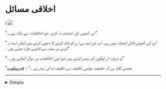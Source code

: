# اخلاقی مسائل

!
![](https://codeberg.org/crimeflare/cloudflare-tor/media/branch/master/image/telegram/c81238387627b4bfd3dcd60f56d41626.jpg)

"_اس کمپنی کی حمایت نہ کریں جو اخلاقیات سے پاک ہے۔"

"_آپ کی کمپنی قابل اعتماد نہیں ہے۔ آپ ڈی ایم سی اے کو نافذ کرنے کا دعوی کرتے ہیں لیکن ایسا نہ کرنے پر بہت سے قانونی چارہ جوئی ہیں ۔_"

"_وہ صرف ان لوگوں کو سنسر کرتے ہیں جو اپنی اخلاقیات پر سوال اٹھاتے ہیں ۔_"

"_مجھے لگتا ہے کہ حقیقت عوامی تکلیف سے تکلیف دہ اور بہتر ہے ۔_" - [فیزونلوپ](https://twitter.com/phyzonloop)


---


<details>
<سنیمری> _کلک می_

## کلاؤڈفلیئر نے لوگوں کو رسوا کیا
</summary>


کلاؤڈ فلایر غیر کلاؤڈ فلاreر صارفین کو اسپام ای میل بھیج رہا ہے۔

- صرف ان صارفین کو ای میلز بھیجیں جنہوں نے انتخاب کیا ہے
- جب صارف "اسٹاپ" کہے تو ای میل بھیجنا بند کردیں

یہ اتنا آسان ہے۔ لیکن کلاؤڈ فلائر کو پرواہ نہیں ہے۔
کلاؤڈ فلایر نے کہا کہ ان کی خدمت کا استعمال کرتے ہوئے [تمام اسپامر یا حملہ آوروں کو روک سکتا ہے](https://support.cloudflare.com/hc/en-us/articles/200170066- ول- ایکٹیٹیٹنگ- کلاؤڈ فلائر- اسٹاپ- تمام- اسپیمرز- یا- لیڈر ).
ہم کلاؤڈ فلایر کو چالو کیے بغیر _ کلاؤڈفلیئر اسپامرز_ کو کیسے روک سکتے ہیں؟


!]
![](https://codeberg.org/crimeflare/cloudflare-tor/media/branch/master/image/cfspam03.jpg)
!]
!]
![](https://codeberg.org/crimeflare/cloudflare-tor/media/branch/master/image/cfspamtwtr.jpg)

<< details>

---

<details>
<سنیمری> _کلک می_

## صارف کا جائزہ ہٹا دیں
</summary>


کلاؤڈ فلایر سنسر اگر آپ ٹویٹر پر _انٹی - کلاؤڈ فلایر_ متن شائع کرتے ہیں تو ، آپ کو [جواب](https://twitter.com/CloudflareHelp/status/1126051764917145601) [کلاؤڈ فلایر ملازم](کلاؤڈ فلائر_نک/کلاؤڈ فلور_ میمبرس ٹی ٹیکس) پر بھیجنے کا موقع ملے گا۔ [نہیں ، یہ نہیں ہے](PEOPLE.md) _ "پیغام۔ اگر آپ کسی جائزہ سائٹ پر منفی جائزہ پوسٹ کرتے ہیں تو ، وہ [سنسر](https://twitter.com/phyzonloop/status/1178836176985366529) [یہ](https://twitter.com/dxgl_org/status/1178722159432220672 کی کوشش کریں گے ).


!]
![](https://codeberg.org/crimeflare/cloudflare-tor/media/branch/master/image/cfcenrev_02.jpg)
!]

<< details>

---

<details>
<سنیمری> _کلک می_

## Doxxing صارفین
</summary>


کلاؤڈ فلایر میں [ہراساں کرنے کی ایک بڑی پریشانی] ہے (https://web.archive.org/web/20171024040313/http://www.businessinsider.com/cloudflare-ceo-suggests-people- whoo-report-online-abuse-use -جعلی نام- 2017-5)۔
کلاؤڈ فلائر [ذاتی معلومات شیئر کرتے ہیں](https://archive.ph/ePdvi) ان لوگوں میں سے [جو](https://twitter.com/ZJeptv/status/898299709634248704) [شکایت](https://twitter.com/TinyPirate/حیثیت/554718958176067584) [کے بارے میں](https://twitter.com/remembrancermx/status/1010329041235148802) [میزبان](https://twitter.com/Bridaguy/status/915003769280172037) [سائٹس](https://twitter .com/ہیلو اینڈریو/حیثیت/897260208845500416)۔ وہ کبھی کبھی آپ کو مہیا کرنے کو کہتے ہیں
آپ کی اصل شناخت اگر آپ پریشان نہیں ہونا چاہتے ہیں ، تو ، [حملہ] -سیٹ-آؤٹ-ٹو-روئی ایچ ٹی ایم ایل) یا [ہلاک]


![](https://codeberg.org/crimeflare/cloudflare-tor/media/branch/master/image/cfdox_hat.jpg)
!]
![](https://codeberg.org/crimeflare/cloudflare-tor/media/branch/master/image/cfdox_kill.jpg)
!]
![](https://codeberg.org/crimeflare/cloudflare-tor/media/branch/master/image/cfdox_dox.jpg)
!]
!]

<< details>

---

<details>
<سنیمری> _کلک می_

## خیراتی شراکت کی کارپوریٹ درخواست
</summary>


کلاؤڈ فلایر خیراتی شراکت کے لئے [پوچھ رہا ہے](https://web.archive.org/web/20191112033605/https://opencollective.com/cloudflarecollective#section-about) کیلئے ہے۔ یہ بات حیران کن ہے کہ ایک امریکی کارپوریشن غیر منفعتی تنظیموں کے ساتھ ساتھ خیرات طلب کرے گی جس کی اچھی وجوہات ہیں۔ اگر آپ [لوگوں کو مسدود کرنے یا دوسرے لوگوں کا وقت ضائع کرنے] پسند کرتے ہیں (PEOPLE.md) ، تو آپ کلاؤڈ فلائر ملازمین کے لئے کچھ پیزا آرڈر کرنا چاہیں گے۔


![](https://codeberg.org/crimeflare/cloudflare-tor/media/branch/master/image/cfdonate.jpg)

<< details>

---

<details>
<سنیمری> _کلک می_

## ختم سائٹیں
</summary>


اگر آپ کی سائٹ _ اچانک_ نیچے چلی جاتی ہے تو آپ کیا کریں گے؟ اطلاعات ہیں کہ کلاؤڈ فلایر [حذف کر رہا ہے](https://twitter.com/stefan_eady/status/1126033791267426304) [صارف کا](https://twitter.com/derivativeburke/status/903755267053117440) [تشکیل](https://twitter.com/lordscarlet/status/1046785164792205314) یا [بغیر کسی انتباہ کے خدمت روکنا](https://twitter.com/svolentin/status/1227324408475344896) ، [خاموشی سے](https://twitter.com/BlnaryMlke/status/1194339461984854018)۔ ہمارا مشورہ ہے کہ آپ کو [بہتر فراہم کنندہ](کیا- to-do.md) تلاش کریں۔

!]

<< details>

---

<details>
<سنیمری> _کلک می_

## براؤزر فروش امتیازی سلوک
</summary>


ٹور سے زیادہ غیر ٹور براؤزر استعمال کرنے والوں کو کلاؤڈ فلئر فائر فاکس استعمال کرنے والوں کے ساتھ ترجیحی سلوک فراہم کرتا ہے۔
ٹور استعمال کرنے والوں کو جو مفت میں جاوا اسکرپٹ کا استعمال کرنے سے بجا طور پر انکار کرتے ہیں وہ بھی معاندانہ سلوک کرتے ہیں۔
یہ رسائ کی عدم مساوات ایک نیٹ ورک کی غیر جانبداری کا غلط استعمال اور طاقت کا غلط استعمال ہے۔

![](https://codeberg.org/crimeflare/cloudflare-tor/media/branch/master/image/browdifftbcx.gif)

- بائیں: `ٹور براؤزر` ، دائیں:` کروم`۔ ایک ہی IP ایڈریس۔

!]

- بائیں: `[ٹور براؤزر] جاوا اسکرپٹ غیر فعال ، کوکی قابل بنائے گئے
- ٹھیک ہے: `[کروم] جاوا اسکرپٹ کو اہل ، کوکی ڈس ایبلڈ

![](https://codeberg.org/crimeflare/cloudflare-tor/media/branch/master/image/cfsiryoublocked.jpg)

- QuteBrowser (معمولی براؤزر) بغیر ٹور (کلیارنیٹ IP)

| *** براؤزر *** | *** رسائتی علاج *** |
| --- | --- |
| ٹور براؤزر (جاوا اسکرپٹ فعال) | رسائی کی اجازت |
| فائر فاکس (جاوا اسکرپٹ فعال) | رسائی ہراساں |
| کرومیم (جاوا اسکرپٹ فعال) | رسائی میں کمی (Google reCAPTCHA کو دھکا دیتا ہے) |
| کرومیم یا فائر فاکس (جاوا اسکرپٹ غیر فعال) | تک رسائی سے انکار (دھکا * ٹوٹا ہوا * گوگل ریکٹا) |
| کرومیم یا فائر فاکس (کوکی غیر فعال) | رسائی سے انکار |
| QuteBrowser | رسائی سے انکار |
| لینکز | رسائی سے انکار |
| ڈبلیو 3 ایم | رسائی سے انکار |
| ویجٹ | رسائی سے انکار |


"_آسان چیلنج کے حل کے لئے آڈیو بٹن کا استعمال کیوں نہیں کیا جاتا ہے؟ _"

ہاں ، وہاں ایک آڈیو بٹن موجود ہے ، لیکن یہ _لوی__ [ٹور پر کام نہیں کرتا ہے](https://trac.torproject.org/projects/tor/ticket/23840)۔ جب آپ اس پیغام پر کلک کریں گے تو آپ کو یہ پیغام ملے گا:

```
بعد میں دوبارہ کوشش کریں
ہوسکتا ہے کہ آپ کا کمپیوٹر یا نیٹ ورک خودکار سوالات بھیج رہا ہو۔
اپنے صارفین کو بچانے کے لئے ، ہم ابھی آپ کی درخواست پر کارروائی نہیں کرسکتے ہیں۔
مزید تفصیلات کے لئے ہمارا مدد صفحہ دیکھیں
```

<< details>

---

<details>
<سنیمری> _کلک می_

## ووٹر دبائو
</summary>


امریکی ریاستوں میں رائے دہندگان اپنی رہائش کی حالت میں ریاست کے سکریٹری کی ویب سائٹ کے ذریعے بالآخر ووٹ ڈالنے کے لئے اندراج کرتے ہیں۔
ریپبلکن کے زیرانتظام ریاستی سکریٹری آفس کلاؤڈ فلایر کے ذریعہ ریاستی سکریٹری کی ویب سائٹ پراکسائز کرکے ووٹر دبانے میں مصروف ہیں۔
ٹور استعمال کرنے والوں کے ساتھ کلاؤڈ فلایر کا معاندانہ سلوک ، نگرانی کے مرکزی حیثیت کے حامل ایم آئی ٹی ایم کی حیثیت ، اور اس کا مجموعی طور پر نقصان دہ کردار
ممکنہ ووٹروں کو اندراج کرنے سے گریزاں۔ خاص طور پر لبرلز رازداری کو قبول کرتے ہیں۔ رائے دہندگان کے اندراج فارم میں ووٹر کے سیاسی جھکاؤ ، ذاتی جسمانی پتے ، سماجی تحفظ نمبر ، اور تاریخ پیدائش کے بارے میں حساس معلومات جمع کی جاتی ہیں۔
زیادہ تر ریاستیں صرف اس معلومات کا سب سیٹ سیٹ کرتی ہیں جو عوامی طور پر دستیاب ہیں ، لیکن کلاؤڈ فلایر اس معلومات کو *** تمام *** دیکھتا ہے جب کوئی ووٹ ڈالنے کے لئے رجسٹر ہوتا ہے۔

نوٹ کریں کہ کاغذات کی رجسٹریشن کلاؤڈ فلارے کو روکنے میں ناکام نہیں ہے کیونکہ سکریٹری آف اسٹیٹ ڈیٹا انٹری عملے کے کارکنوں کو ممکنہ طور پر استعمال کریں گے
ڈیٹا داخل کرنے کے لئے کلاؤڈ فلا websiteر ویب سائٹ۔

![](https://codeberg.org/crimeflare/cloudflare-tor/media/branch/master/image/cfvotm_01.jpg)
![](https://codeberg.org/crimeflare/cloudflare-tor/media/branch/master/image/cfvotm_02.jpg)

- چینج ڈاٹ آر ووٹ جمع کرنے اور کارروائی کرنے کے لئے ایک مشہور ویب سائٹ ہے۔ "[ہر جگہ لوگ مہمات کا آغاز کر رہے ہیں ، حامیوں کو متحرک کررہے ہیں ، اور فیصلہ سازوں کے ساتھ حل نکالنے کے لئے کام کر رہے ہیں۔]
بدقسمتی سے ، بہت سے لوگ کلاؤڈ فلائر کے جارحانہ فلٹر کی وجہ سے change.org بالکل بھی نہیں دیکھ سکتے ہیں۔ انہیں درخواست پر دستخط کرنے سے روکا جارہا ہے ، اس طرح انہیں جمہوری عمل سے خارج کردیں گے۔ دوسرے نان کلاؤڈ فلاڈ پلیٹ فارم جیسے [اوپن پٹیشن](https://www.openpistance.eu/content/about_us) کا استعمال مسئلے کے حل میں مدد کرتا ہے۔

![](https://codeberg.org/crimeflare/cloudflare-tor/media/branch/master/image/changeorgasn.jpg)
![](https://codeberg.org/crimeflare/cloudflare-tor/media/branch/master/image/changeorgtor.jpg)

- کلاؤڈ فلائر کا "[ایتھینین پروجیکٹ](https://www.cloudflare.com/athenian/)" ریاست اور مقامی انتخابی ویب سائٹوں کو انٹرپرائز سطح کا مفت تحفظ فراہم کرتا ہے۔ انہوں نے کہا "ان کے حلقہ انتخاب کی معلومات اور ووٹروں کے اندراج تک رسائی حاصل کرسکتے ہیں" لیکن یہ جھوٹ ہے کیونکہ بہت سے لوگ صرف سائٹ کو براؤز نہیں کرسکتے ہیں۔

<< details>

---

<details>
<سنیمری> _کلک می_

## صارف کی ترجیح کو نظر انداز کرنا
</summary>


اگر آپ کسی چیز کا آپٹ آؤٹ کرتے ہیں تو ، آپ کو توقع ہے کہ آپ کو اس کے بارے میں کوئی ای میل نہیں موصول ہوگی۔ کلاؤڈ فلاreر صارف کی ترجیح کو نظر انداز کریں اور تیسری پارٹی کے کارپوریشنوں کے ساتھ ڈیٹا شیئر کریں [کسٹمر کی رضامندی کے بغیر) اگر آپ ان کا مفت منصوبہ استعمال کررہے ہیں تو ، وہ کبھی کبھی آپ کو ماہانہ رکنیت خریدنے کے لئے ای میل بھیجتے ہیں۔

!]

<< details>

---

<details>
<سنیمری> _کلک می_

## صارف کا ڈیٹا حذف کرنے کے بارے میں جھوٹ بولنا
</summary>


[سابق کلاؤڈ فلایر گاہک کے بلاگ] کے مطابق (https://shkspr.mobi/blog/2019/11/can-you-trust-cloudflare-with-your-personal-data/) اکاؤنٹس کو حذف کرنے کے بارے میں کلاؤڈ فلا lyingر جھوٹ بول رہے ہیں۔ آج کل ، متعدد [کمپنیاں آپ کا ڈیٹا رکھتے ہیں](https://justdeleteme.xyz/) اپنے اکاؤنٹ کو بند کرنے یا ختم کرنے کے بعد۔ زیادہ تر اچھی کمپنیاں اپنی رازداری کی پالیسی میں اس کے بارے میں ذکر کرتی ہیں۔ کلاؤڈ فلایر۔ نہیں.

```
2019-08-05 کلاؤڈ فلئر نے مجھے تصدیق بھیج دی کہ انہوں نے میرا اکاؤنٹ ہٹا دیا ہے۔
2019-10-02 مجھے کلاؤڈ فلایر سے ایک ای میل موصول ہوا کیونکہ "میں ایک صارف ہوں"
```

کلاؤڈ فلایر کو "ہٹانا" کے لفظ کے بارے میں نہیں معلوم تھا۔ اگر یہ واقعی _ مسموم_ ہے تو ، اس سابقہ ​​گاہک کو ای میل کیوں ملا؟ انہوں نے یہ بھی بتایا کہ کلاؤڈ فلائر کی رازداری کی پالیسی میں اس کے بارے میں کوئی ذکر نہیں ہے۔

```
ان کی نجی رازداری کی پالیسی میں ایک سال تک اعداد و شمار کو برقرار رکھنے کا کوئی ذکر نہیں ہے۔
```

![](https://codeberg.org/crimeflare/cloudflare-tor/media/branch/master/image/cfviopl_notdel.jpg)

اگر [اگر ان کی رازداری کی پالیسی LIE] ہو تو آپ کلاؤڈ فلایر پر کیسے اعتماد کر سکتے ہیں (https://twitter.com/daviddlow/status/1197787135526555648)؟

<< details>

---

<details>
<سنیمری> _کلک می_

## اپنی ذاتی معلومات رکھیں
</summary>


کلاؤڈ فلایر اکاؤنٹ کو حذف کرنا [سخت سطح](https://justdeleteme.xyz/) ہے۔

```
"اکاؤنٹ" زمرہ کا استعمال کرتے ہوئے معاون ٹکٹ جمع کروائیں ،
اور میسج باڈی میں اکاؤنٹ ڈیلیٹ کرنے کی درخواست کریں۔
حذف کرنے کی درخواست سے پہلے آپ کے اکاؤنٹ میں کوئی ڈومینز یا کریڈٹ کارڈ منسلک نہیں ہوں گے۔
```

آپ کو [یہ تصدیقی ای میل موصول ہوگا](https://twitter.com/originalesushi/status/1199041528414527495)۔

!]

"ہم نے آپ کی حذف کرنے کی درخواست پر کارروائی شروع کردی ہے" لیکن "ہم آپ کی ذاتی معلومات کو محفوظ رکھنا جاری رکھیں گے"۔

کیا آپ اس پر "اعتماد" کرسکتے ہیں؟

<< details>

---

## براہ کرم اگلے صفحے پر جاری رکھیں: "[کلاؤڈ فلایر وائسز](../PEOPLE.md)"

!]
![](https://codeberg.org/crimeflare/cloudflare-tor/media/branch/master/image/cfisnotanoption.jpg)
